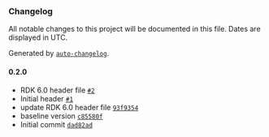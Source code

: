 ### Changelog

All notable changes to this project will be documented in this file. Dates are displayed in UTC.

Generated by [`auto-changelog`](https://github.com/CookPete/auto-changelog).

#### 0.2.0

- RDK 6.0 header file [`#2`](https://github.com/rdkcentral/rdk-halif-ir_manager/pull/2)
- Initial header [`#1`](https://github.com/rdkcentral/rdk-halif-ir_manager/pull/1)
- update RDK 6.0 header file [`93f9354`](https://github.com/rdkcentral/rdk-halif-ir_manager/commit/93f9354e1c5f7d335053f37ee6407cab0994bb4b)
- baseline version [`c85580f`](https://github.com/rdkcentral/rdk-halif-ir_manager/commit/c85580f2f78d126f5c295162feb9d6ba03508b3c)
- Initial commit [`dad82ad`](https://github.com/rdkcentral/rdk-halif-ir_manager/commit/dad82adbb9cd851878248b61bfb1f25b94c50691)
